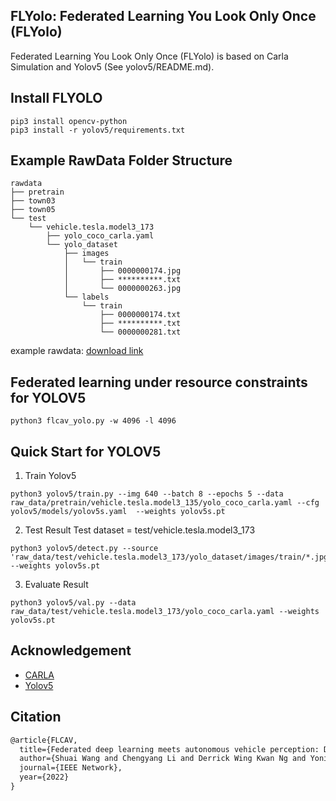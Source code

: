 ## FLYolo: Federated Learning You Look Only Once (FLYolo)
Federated Learning You Look Only Once (FLYolo) is based on Carla Simulation and Yolov5 (See yolov5/README.md). 

## Install FLYOLO
```
pip3 install opencv-python
pip3 install -r yolov5/requirements.txt
```

## Example RawData Folder Structure 

```
rawdata
├── pretrain
├── town03
├── town05
└── test
    └── vehicle.tesla.model3_173
        ├── yolo_coco_carla.yaml
        └── yolo_dataset
            ├── images
            │   └── train
            │       ├── 0000000174.jpg
            │       ├── **********.txt
            │       └── 0000000263.jpg
            └── labels
                └── train
                    ├── 0000000174.txt
                    ├── **********.txt
                    └── 0000000281.txt

```

example rawdata: [download link](https://github.com/SIAT-INVS/CarlaFLCAV/releases/download/preview/fl_yolo_raw_data.tar.xz)

## Federated learning under resource constraints for YOLOV5
```
python3 flcav_yolo.py -w 4096 -l 4096
```

## Quick Start for YOLOV5

1. Train Yolov5
```
python3 yolov5/train.py --img 640 --batch 8 --epochs 5 --data raw_data/pretrain/vehicle.tesla.model3_135/yolo_coco_carla.yaml --cfg yolov5/models/yolov5s.yaml  --weights yolov5s.pt
```

2. Test Result
Test dataset = test/vehicle.tesla.model3_173
```
python3 yolov5/detect.py --source 'raw_data/test/vehicle.tesla.model3_173/yolo_dataset/images/train/*.jpg' --weights yolov5s.pt 

```

3. Evaluate Result
```
python3 yolov5/val.py --data raw_data/test/vehicle.tesla.model3_173/yolo_coco_carla.yaml --weights yolov5s.pt 
```

## Acknowledgement

* [CARLA](https://github.com/carla-simulator)
* [Yolov5](https://github.com/ultralytics/yolov5)

## Citation

```tex
@article{FLCAV,
  title={Federated deep learning meets autonomous vehicle perception: Design and verification},
  author={Shuai Wang and Chengyang Li and Derrick Wing Kwan Ng and Yonina C. Eldar and H. Vincent Poor and Qi Hao and Chengzhong Xu},
  journal={IEEE Network},
  year={2022}
}
```
